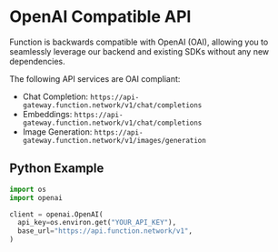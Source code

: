 # OpenAI Compatible API

Function is backwards compatible with OpenAI (OAI), allowing you to seamlessly leverage our backend and existing SDKs without any new dependencies.

The following API services are OAI compliant:

* Chat Completion: `https://api-gateway.function.network/v1/chat/completions`
* Embeddings: `https://api-gateway.function.network/v1/chat/completions`
* Image Generation: `https://api-gateway.function.network/v1/images/generation`

## Python Example

```python
import os
import openai

client = openai.OpenAI(
  api_key=os.environ.get("YOUR_API_KEY"),
  base_url="https://api.function.network/v1",
)
```
